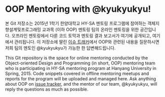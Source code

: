 # OOP Mentoring with @kyukyukyu!

본 Git 저장소는 2015년 1학기 한양대학교 HY-SA 멘토링 프로그램에 참여하는
객체지향설계및프로그래밍 교과목 (이하 OOP) 멘토링 팀의 온라인 멘토링을 위한
공간입니다. 오프라인 멘토링에서 다룬 코드 토막과 멘토링 결과 보고서가 여기에
공개되고, 여기에서 관리됩니다. 이 저장소에 딸린
[이슈 트래커](https://github.com/kyukyukyu/oop-mentoring/issues)에서 OOP와
관련된 내용을 질문하시면 저희 팀의 멘토인 @kyukyukyu가 가능한 한 답변해드립니다.

This Git repository is the space for online mentoring conducted by the
Object-oriented Design and Programming (in short, OOP) mentoring team who is
participating in HY-SA mentoring program at Hanyang University in Spring, 2015.
Code snippets covered in offline mentoring meetups and reports for the program
will be uploaded and managed here. Ask anything about OOP on
[issue tracker](https://github.com/kyukyukyu/oop-mentoring/issues), and the
mentor of our team, @kyukyukyu, will reply the questions as much as possible.

